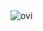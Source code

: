 <img src="https://github-readme-stats.vercel.app/api/top-langs?username=Mister-SOSA&show_icons=true&locale=en&theme=chartreuse-dark" alt="ovi" />
